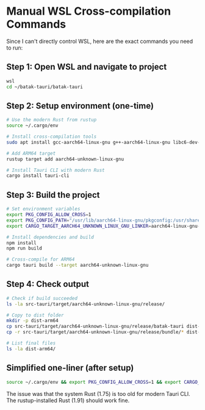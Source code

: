 # Manual WSL Cross-compilation Commands

Since I can't directly control WSL, here are the exact commands you need to run:

## Step 1: Open WSL and navigate to project
```bash
wsl
cd ~/batak-tauri/batak-tauri
```

## Step 2: Setup environment (one-time)
```bash
# Use the modern Rust from rustup
source ~/.cargo/env

# Install cross-compilation tools
sudo apt install gcc-aarch64-linux-gnu g++-aarch64-linux-gnu libc6-dev-arm64-cross

# Add ARM64 target
rustup target add aarch64-unknown-linux-gnu

# Install Tauri CLI with modern Rust
cargo install tauri-cli
```

## Step 3: Build the project
```bash
# Set environment variables
export PKG_CONFIG_ALLOW_CROSS=1
export PKG_CONFIG_PATH="/usr/lib/aarch64-linux-gnu/pkgconfig:/usr/share/pkgconfig"
export CARGO_TARGET_AARCH64_UNKNOWN_LINUX_GNU_LINKER=aarch64-linux-gnu-gcc

# Install dependencies and build
npm install
npm run build

# Cross-compile for ARM64
cargo tauri build --target aarch64-unknown-linux-gnu
```

## Step 4: Check output
```bash
# Check if build succeeded
ls -la src-tauri/target/aarch64-unknown-linux-gnu/release/

# Copy to dist folder
mkdir -p dist-arm64
cp src-tauri/target/aarch64-unknown-linux-gnu/release/batak-tauri dist-arm64/
cp -r src-tauri/target/aarch64-unknown-linux-gnu/release/bundle/* dist-arm64/ 2>/dev/null || true

# List final files
ls -la dist-arm64/
```

## Simplified one-liner (after setup)
```bash
source ~/.cargo/env && export PKG_CONFIG_ALLOW_CROSS=1 && export CARGO_TARGET_AARCH64_UNKNOWN_LINUX_GNU_LINKER=aarch64-linux-gnu-gcc && cargo tauri build --target aarch64-unknown-linux-gnu
```

The issue was that the system Rust (1.75) is too old for modern Tauri CLI. The rustup-installed Rust (1.91) should work fine.
